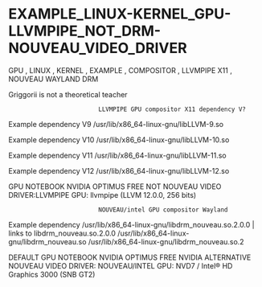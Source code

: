 # EXAMPLE_LINUX-KERNEL_GPU-LLVMPIPE_NOT_DRM-NOUVEAU_VIDEO_DRIVER
GPU , LINUX , KERNEL , EXAMPLE , COMPOSITOR , LLVMPIPE X11 , NOUVEAU WAYLAND DRM

Griggorii is not a theoretical teacher

                             LLVMPIPE GPU compositor X11 dependency V?

Example dependency V9 /usr/lib/x86_64-linux-gnu/libLLVM-9.so

Example dependency V10 /usr/lib/x86_64-linux-gnu/libLLVM-10.so

Example dependency V11 /usr/lib/x86_64-linux-gnu/libLLVM-11.so

Example dependency V12 /usr/lib/x86_64-linux-gnu/libLLVM-12.so


GPU NOTEBOOK NVIDIA OPTIMUS FREE NOT NOUVEAU VIDEO DRIVER:LLVMPIPE GPU: llvmpipe (LLVM 12.0.0, 256 bits)

                             NOUVEAU/intel GPU compositor Wayland

Example dependency /usr/lib/x86_64-linux-gnu/libdrm_nouveau.so.2.0.0 | links to libdrm_nouveau.so.2.0.0 /usr/lib/x86_64-linux-gnu/libdrm_nouveau.so /usr/lib/x86_64-linux-gnu/libdrm_nouveau.so.2

DEFAULT GPU NOTEBOOK NVIDIA OPTIMUS FREE NVIDIA ALTERNATIVE NOUVEAU VIDEO DRIVER: NOUVEAU/INTEL GPU: NVD7 / Intel® HD Graphics 3000 (SNB GT2)
